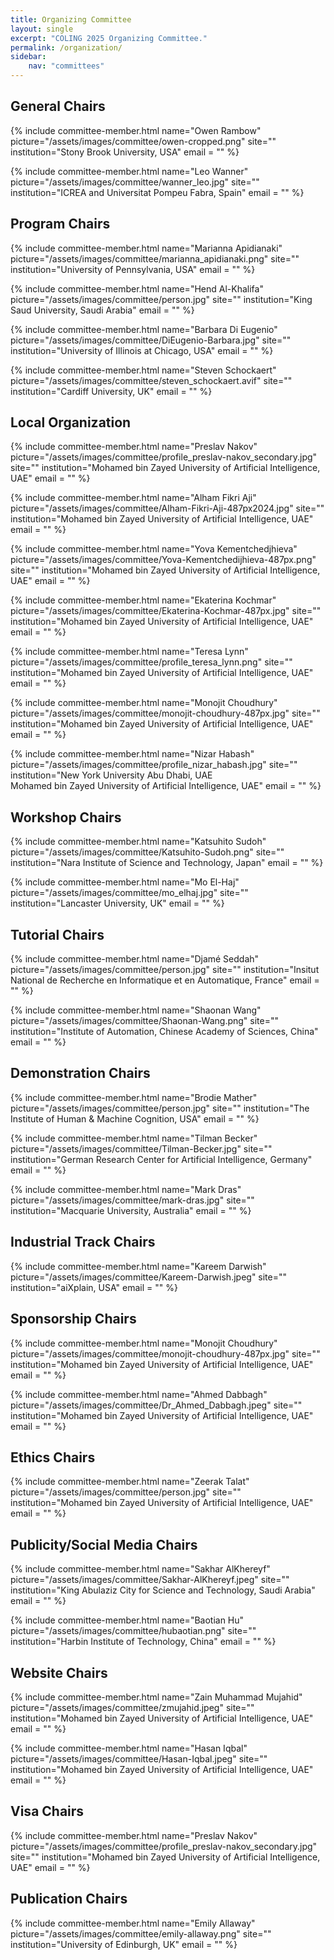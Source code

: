 ```yaml
---
title: Organizing Committee
layout: single
excerpt: "COLING 2025 Organizing Committee."
permalink: /organization/
sidebar: 
    nav: "committees"
---
```

<h2>General Chairs</h2>
{% include committee-member.html
   name="Owen Rambow"
   picture="/assets/images/committee/owen-cropped.png"
   site=""
   institution="Stony Brook University, USA"
   email = ""
%}

{% include committee-member.html
   name="Leo Wanner"
   picture="/assets/images/committee/wanner_leo.jpg"
   site=""
   institution="ICREA and Universitat Pompeu Fabra, Spain"
   email = ""
%}

<h2>Program Chairs </h2>

{% include committee-member.html
   name="Marianna Apidianaki"
   picture="/assets/images/committee/marianna_apidianaki.png"
   site=""
   institution="University of Pennsylvania, USA"
   email = ""
%}

{% include committee-member.html
   name="Hend Al-Khalifa"
   picture="/assets/images/committee/person.jpg"
   site=""
   institution="King Saud University, Saudi Arabia"
   email = ""
%}

{% include committee-member.html
   name="Barbara Di Eugenio"
   picture="/assets/images/committee/DiEugenio-Barbara.jpg"
   site=""
   institution="University of Illinois at Chicago, USA"
   email = ""
%}

{% include committee-member.html
   name="Steven Schockaert"
   picture="/assets/images/committee/steven_schockaert.avif"
   site=""
   institution="Cardiff University, UK"
   email = ""
%}

<h2>Local Organization </h2>
{% include committee-member.html
name="Preslav Nakov"
picture="/assets/images/committee/profile_preslav-nakov_secondary.jpg"
site=""
institution="Mohamed bin Zayed University of Artificial Intelligence, UAE"
email = ""
%}

{% include committee-member.html
name="Alham Fikri Aji"
picture="/assets/images/committee/Alham-Fikri-Aji-487px2024.jpg"
site=""
institution="Mohamed bin Zayed University of Artificial Intelligence, UAE"
email = ""
%}

{% include committee-member.html
name="Yova Kementchedjhieva"
picture="/assets/images/committee/Yova-Kementchedijhieva-487px.png"
site=""
institution="Mohamed bin Zayed University of Artificial Intelligence, UAE"
email = ""
%}

{% include committee-member.html
name="Ekaterina Kochmar"
picture="/assets/images/committee/Ekaterina-Kochmar-487px.jpg"
site=""
institution="Mohamed bin Zayed University of Artificial Intelligence, UAE"
email = ""
%}

{% include committee-member.html
name="Teresa Lynn"
picture="/assets/images/committee/profile_teresa_lynn.png"
site=""
institution="Mohamed bin Zayed University of Artificial Intelligence, UAE"
email = ""
%}

{% include committee-member.html
name="Monojit Choudhury"
picture="/assets/images/committee/monojit-choudhury-487px.jpg"
site=""
institution="Mohamed bin Zayed University of Artificial Intelligence, UAE"
email = ""
%}

{% include committee-member.html
name="Nizar Habash"
picture="/assets/images/committee/profile_nizar_habash.jpg"
site=""
institution="New York University Abu Dhabi, UAE<br>Mohamed bin Zayed University of Artificial Intelligence, UAE"
email = ""
%}

<h2>Workshop Chairs</h2>
{% include committee-member.html
name="Katsuhito Sudoh"
picture="/assets/images/committee/Katsuhito-Sudoh.png"
site=""
institution="Nara Institute of Science and Technology, Japan"
email = ""
%}

{% include committee-member.html
name="Mo El-Haj"
picture="/assets/images/committee/mo_elhaj.jpg"
site=""
institution="Lancaster University, UK"
email = ""
%}

<h2>Tutorial Chairs</h2>
{% include committee-member.html
name="Djamé Seddah"
picture="/assets/images/committee/person.jpg"
site=""
institution="Insitut National de Recherche en Informatique et en Automatique, France"
email = ""
%}

{% include committee-member.html
name="Shaonan Wang"
picture="/assets/images/committee/Shaonan-Wang.png"
site=""
institution="Institute of Automation, Chinese Academy of Sciences, China"
email = ""
%}

<h2>Demonstration Chairs</h2>
{% include committee-member.html
name="Brodie Mather"
picture="/assets/images/committee/person.jpg"
site=""
institution="The Institute of Human & Machine Cognition, USA"
email = ""
%}

{% include committee-member.html
name="Tilman Becker"
picture="/assets/images/committee/Tilman-Becker.jpg"
site=""
institution="German Research Center for Artificial Intelligence, Germany"
email = ""
%}

{% include committee-member.html
name="Mark Dras"
picture="/assets/images/committee/mark-dras.jpg"
site=""
institution="Macquarie University, Australia"
email = ""
%}

<h2>Industrial Track Chairs</h2>
{% include committee-member.html
name="Kareem Darwish"
picture="/assets/images/committee/Kareem-Darwish.jpeg"
site=""
institution="aiXplain, USA"
email = ""
%}

<h2>Sponsorship Chairs</h2>

{% include committee-member.html
name="Monojit Choudhury"
picture="/assets/images/committee/monojit-choudhury-487px.jpg"
site=""
institution="Mohamed bin Zayed University of Artificial Intelligence, UAE"
email = ""
%}

{% include committee-member.html
name="Ahmed Dabbagh"
picture="/assets/images/committee/Dr_Ahmed_Dabbagh.jpeg"
site=""
institution="Mohamed bin Zayed University of Artificial Intelligence, UAE"
email = ""
%}


<h2>Ethics Chairs</h2>

{% include committee-member.html
name="Zeerak Talat"
picture="/assets/images/committee/person.jpg"
site=""
institution="Mohamed bin Zayed University of Artificial Intelligence, UAE"
email = ""
%}

<h2>Publicity/Social Media Chairs</h2>

{% include committee-member.html
name="Sakhar AlKhereyf"
picture="/assets/images/committee/Sakhar-AlKhereyf.jpeg"
site=""
institution="King Abulaziz City for Science and Technology, Saudi Arabia"
email = ""
%}

{% include committee-member.html
name="Baotian Hu"
picture="/assets/images/committee/hubaotian.png"
site=""
institution="Harbin Institute of Technology, China"
email = ""
%}

<h2>Website Chairs</h2>

{% include committee-member.html
name="Zain Muhammad Mujahid"
picture="/assets/images/committee/zmujahid.jpeg"
site=""
institution="Mohamed bin Zayed University of Artificial Intelligence, UAE"
email = ""
%}

{% include committee-member.html
name="Hasan Iqbal"
picture="/assets/images/committee/Hasan-Iqbal.jpeg"
site=""
institution="Mohamed bin Zayed University of Artificial Intelligence, UAE"
email = ""
%}

<h2>Visa Chairs</h2>

{% include committee-member.html
name="Preslav Nakov"
picture="/assets/images/committee/profile_preslav-nakov_secondary.jpg"
site=""
institution="Mohamed bin Zayed University of Artificial Intelligence, UAE"
email = ""
%}

<h2>Publication Chairs</h2>

{% include committee-member.html
name="Emily Allaway"
picture="/assets/images/committee/emily-allaway.png"
site=""
institution="University of Edinburgh, UK"
email = ""
%}
